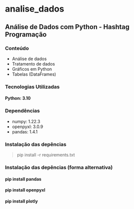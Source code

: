 # analise_dados

## Análise de Dados com Python - Hashtag Programação

### Conteúdo
- Análise de dados
- Tratamento de dados
- Gráficos em Python
- Tabelas (DataFrames)

### Tecnologias Utilizadas
#### Python: 3.10

### Dependências
- numpy: 1.22.3
- openpyxl: 3.0.9
- pandas: 1.4.1

### Instalação das depências
> pip install -r requirements.txt

### Instalação das depências (forma alternativa)
#### pip install pandas
#### pip install openpyxl
####  pip install plotly